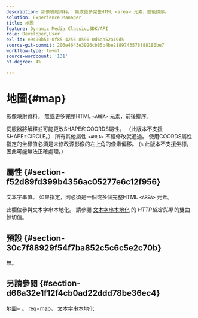```yaml
---
description: 影像映射資料。 無或更多完整HTML <area> 元素，前後排序。
solution: Experience Manager
title: 地圖
feature: Dynamic Media Classic,SDK/API
role: Developer,User
exl-id: e9490b5c-0f85-4256-8590-0d6aa52a19d5
source-git-commit: 206e4643e3926cb85b4be2189743578f88180be7
workflow-type: tm+mt
source-wordcount: '131'
ht-degree: 4%

---
```


# 地圖{#map}

影像映射資料。 無或更多完整HTML `<AREA>` 元素，前後排序。

伺服器將解釋並可能更改SHAPE和COORDS屬性。 （此版本不支援SHAPE=CIRCLE。） 所有其他屬性 `<AREA>` 不經修改就通過。 使用COORDS屬性指定的坐標值必須是未修改源影像的左上角的像素偏移。 (`%` 此版本不支援坐標，因此可能無法正確處理。)

## 屬性 {#section-f52d89fd399b4356ac05277e6c12f956}

文本字串值。 如果指定，則必須是一個或多個完整HTML `<AREA>` 元素。

此欄位參與文本字串本地化。 請參閱 [文本字串本地化](/help/aem-is-ir-api/is-api/http-ref/image-serving-api-ref/c-http-protocol-reference/c-syntax-and-features/r-text-string-localization.md) 的 *HTTP協定引用* 的雙曲餘切值。

## 預設 {#section-30c7f88929f54f7ba852c5c6c5e2c70b}

無。

## 另請參閱 {#section-d66a32e1f12f4cb0ad22ddd78be36ec4}

[地圖=](/help/aem-is-ir-api/is-api/http-ref/image-serving-api-ref/c-http-protocol-reference/c-command-reference/r-map.md) 。 [req=map](/help/aem-is-ir-api/is-api/http-ref/image-serving-api-ref/c-http-protocol-reference/c-command-reference/r-req/r-req.md)。 [文本字串本地化](/help/aem-is-ir-api/is-api/http-ref/image-serving-api-ref/c-http-protocol-reference/c-syntax-and-features/r-text-string-localization.md)
